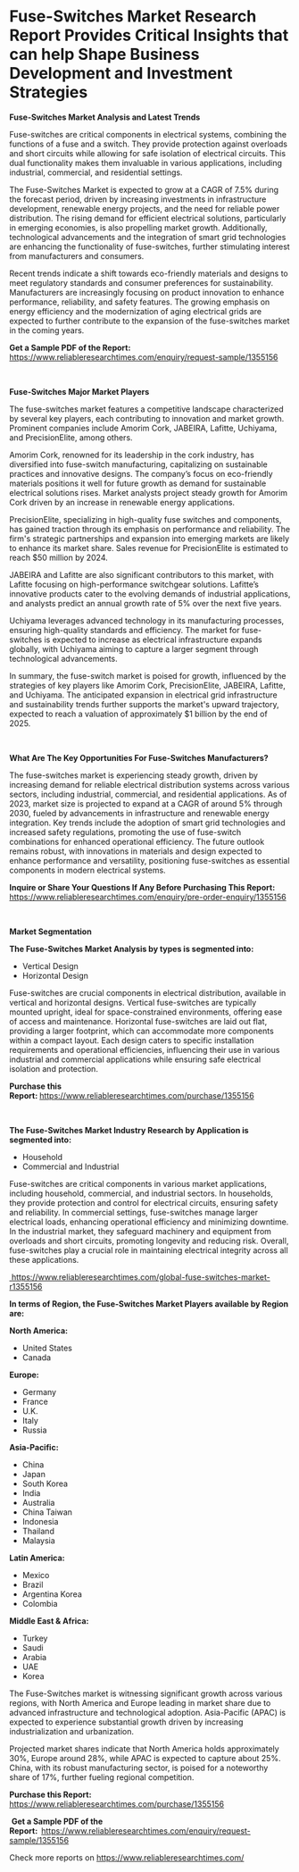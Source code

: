 <p><h1>Fuse-Switches Market Research Report Provides Critical Insights that can help Shape Business Development and Investment Strategies</h1></p><p><strong>Fuse-Switches Market Analysis and Latest Trends</strong></p>
<p><p>Fuse-switches are critical components in electrical systems, combining the functions of a fuse and a switch. They provide protection against overloads and short circuits while allowing for safe isolation of electrical circuits. This dual functionality makes them invaluable in various applications, including industrial, commercial, and residential settings.</p><p>The Fuse-Switches Market is expected to grow at a CAGR of 7.5% during the forecast period, driven by increasing investments in infrastructure development, renewable energy projects, and the need for reliable power distribution. The rising demand for efficient electrical solutions, particularly in emerging economies, is also propelling market growth. Additionally, technological advancements and the integration of smart grid technologies are enhancing the functionality of fuse-switches, further stimulating interest from manufacturers and consumers.</p><p>Recent trends indicate a shift towards eco-friendly materials and designs to meet regulatory standards and consumer preferences for sustainability. Manufacturers are increasingly focusing on product innovation to enhance performance, reliability, and safety features. The growing emphasis on energy efficiency and the modernization of aging electrical grids are expected to further contribute to the expansion of the fuse-switches market in the coming years.</p></p>
<p><strong>Get a Sample PDF of the Report:&nbsp;</strong> <a href="https://www.reliableresearchtimes.com/enquiry/request-sample/1355156?utm_campaign=3518&utm_medium=2&utm_source=Github&utm_content=ia&utm_term=07042025&utm_id=fuse-switches">https://www.reliableresearchtimes.com/enquiry/request-sample/1355156</a></p>
<p>&nbsp;</p>
<p><strong>Fuse-Switches Major Market Players</strong></p>
<p><p>The fuse-switches market features a competitive landscape characterized by several key players, each contributing to innovation and market growth. Prominent companies include Amorim Cork, JABEIRA, Lafitte, Uchiyama, and PrecisionElite, among others.</p><p>Amorim Cork, renowned for its leadership in the cork industry, has diversified into fuse-switch manufacturing, capitalizing on sustainable practices and innovative designs. The company’s focus on eco-friendly materials positions it well for future growth as demand for sustainable electrical solutions rises. Market analysts project steady growth for Amorim Cork driven by an increase in renewable energy applications.</p><p>PrecisionElite, specializing in high-quality fuse switches and components, has gained traction through its emphasis on performance and reliability. The firm's strategic partnerships and expansion into emerging markets are likely to enhance its market share. Sales revenue for PrecisionElite is estimated to reach $50 million by 2024.</p><p>JABEIRA and Lafitte are also significant contributors to this market, with Lafitte focusing on high-performance switchgear solutions. Lafitte’s innovative products cater to the evolving demands of industrial applications, and analysts predict an annual growth rate of 5% over the next five years.</p><p>Uchiyama leverages advanced technology in its manufacturing processes, ensuring high-quality standards and efficiency. The market for fuse-switches is expected to increase as electrical infrastructure expands globally, with Uchiyama aiming to capture a larger segment through technological advancements.</p><p>In summary, the fuse-switch market is poised for growth, influenced by the strategies of key players like Amorim Cork, PrecisionElite, JABEIRA, Lafitte, and Uchiyama. The anticipated expansion in electrical grid infrastructure and sustainability trends further supports the market's upward trajectory, expected to reach a valuation of approximately $1 billion by the end of 2025.</p></p>
<p>&nbsp;</p>
<p><strong>What Are The Key Opportunities For Fuse-Switches Manufacturers?</strong></p>
<p><p>The fuse-switches market is experiencing steady growth, driven by increasing demand for reliable electrical distribution systems across various sectors, including industrial, commercial, and residential applications. As of 2023, market size is projected to expand at a CAGR of around 5% through 2030, fueled by advancements in infrastructure and renewable energy integration. Key trends include the adoption of smart grid technologies and increased safety regulations, promoting the use of fuse-switch combinations for enhanced operational efficiency. The future outlook remains robust, with innovations in materials and design expected to enhance performance and versatility, positioning fuse-switches as essential components in modern electrical systems.</p></p>
<p><strong>Inquire or Share Your Questions If Any Before Purchasing This Report:</strong> <a href="https://www.reliableresearchtimes.com/enquiry/pre-order-enquiry/1355156?utm_campaign=3518&utm_medium=2&utm_source=Github&utm_content=ia&utm_term=07042025&utm_id=fuse-switches">https://www.reliableresearchtimes.com/enquiry/pre-order-enquiry/1355156</a></p>
<p>&nbsp;</p>
<p><strong>Market Segmentation</strong></p>
<p><strong>The Fuse-Switches Market Analysis by types is segmented into:</strong></p>
<p><ul><li>Vertical Design</li><li>Horizontal Design</li></ul></p>
<p><p>Fuse-switches are crucial components in electrical distribution, available in vertical and horizontal designs. Vertical fuse-switches are typically mounted upright, ideal for space-constrained environments, offering ease of access and maintenance. Horizontal fuse-switches are laid out flat, providing a larger footprint, which can accommodate more components within a compact layout. Each design caters to specific installation requirements and operational efficiencies, influencing their use in various industrial and commercial applications while ensuring safe electrical isolation and protection.</p></p>
<p><strong>Purchase this Report:&nbsp;</strong><a href="https://www.reliableresearchtimes.com/purchase/1355156?utm_campaign=3518&utm_medium=2&utm_source=Github&utm_content=ia&utm_term=07042025&utm_id=fuse-switches">https://www.reliableresearchtimes.com/purchase/1355156</a></p>
<p>&nbsp;</p>
<p><strong>The Fuse-Switches Market Industry Research by Application is segmented into:</strong></p>
<p><ul><li>Household</li><li>Commercial and Industrial</li></ul></p>
<p><p>Fuse-switches are critical components in various market applications, including household, commercial, and industrial sectors. In households, they provide protection and control for electrical circuits, ensuring safety and reliability. In commercial settings, fuse-switches manage larger electrical loads, enhancing operational efficiency and minimizing downtime. In the industrial market, they safeguard machinery and equipment from overloads and short circuits, promoting longevity and reducing risk. Overall, fuse-switches play a crucial role in maintaining electrical integrity across all these applications.</p></p>
<p><a href="https://www.reliableresearchtimes.com/global-fuse-switches-market-r1355156?utm_campaign=3518&utm_medium=2&utm_source=Github&utm_content=ia&utm_term=07042025&utm_id=fuse-switches">&nbsp;https://www.reliableresearchtimes.com/global-fuse-switches-market-r1355156</a></p>
<p><strong>In terms of Region, the Fuse-Switches Market Players available by Region are:</strong></p>
<p>
    <p> <strong> North America: </strong>
        <ul>
            <li>United States</li>
            <li>Canada</li>
        </ul>
        </p> 
    <p> <strong> Europe: </strong>
        <ul>
            <li>Germany</li>
            <li>France</li>
            <li>U.K.</li>
            <li>Italy</li>
            <li>Russia</li>
        </ul>
        </p> 
    <p> <strong> Asia-Pacific: </strong>
        <ul>
            <li>China</li>
            <li>Japan</li>
            <li>South Korea</li>
            <li>India</li>
            <li>Australia</li>
            <li>China Taiwan</li>
            <li>Indonesia</li>
            <li>Thailand</li>
            <li>Malaysia</li>
        </ul>
        </p> 
    <p> <strong> Latin America: </strong>
        <ul>
            <li>Mexico</li>
            <li>Brazil</li>
            <li>Argentina Korea</li>
            <li>Colombia</li>
        </ul>
        </p> 
    <p> <strong> Middle East & Africa: </strong>
        <ul>
            <li>Turkey</li>
            <li>Saudi</li>
            <li>Arabia</li>
            <li>UAE</li>
            <li>Korea</li>
        </ul>
    </p>
    </p>
<p><p>The Fuse-Switches market is witnessing significant growth across various regions, with North America and Europe leading in market share due to advanced infrastructure and technological adoption. Asia-Pacific (APAC) is expected to experience substantial growth driven by increasing industrialization and urbanization. </p><p>Projected market shares indicate that North America holds approximately 30%, Europe around 28%, while APAC is expected to capture about 25%. China, with its robust manufacturing sector, is poised for a noteworthy share of 17%, further fueling regional competition.</p></p>
<p><strong>Purchase this Report: </strong><a href="https://www.reliableresearchtimes.com/purchase/1355156?utm_campaign=3518&utm_medium=2&utm_source=Github&utm_content=ia&utm_term=07042025&utm_id=fuse-switches">https://www.reliableresearchtimes.com/purchase/1355156</a></p>
<p>&nbsp;<strong>Get a Sample PDF of the Report:&nbsp;&nbsp;</strong><a href="https://www.reliableresearchtimes.com/enquiry/request-sample/1355156?utm_campaign=3518&utm_medium=2&utm_source=Github&utm_content=ia&utm_term=07042025&utm_id=fuse-switches">https://www.reliableresearchtimes.com/enquiry/request-sample/1355156</a></p>
<p><strong></strong></p>
<p>Check more reports on <a href="https://www.reliableresearchtimes.com/?utm_campaign=3518&utm_medium=2&utm_source=Github&utm_content=ia&utm_term=07042025&utm_id=fuse-switches">https://www.reliableresearchtimes.com/</a></p>